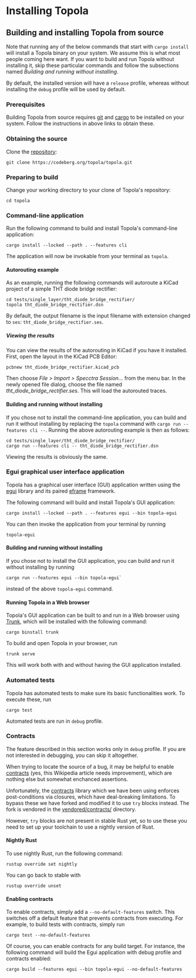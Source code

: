 # Installing Topola

## Building and installing Topola from source

Note that running any of the below commands that start with `cargo
install` will install a Topola binary on your system. We assume this is
what most people coming here want. If you want to build and run Topola
without installing it, skip these particular commands and follow the
subsections named *Building and running without installing*.

By default, the installed version will have a `release` profile, whereas
without installing the `debug` profile will be used by default.

### Prerequisites

Building Topola from source requires
[git](https://git-scm.com/book/en/v2/Getting-Started-Installing-Git) and
[cargo](https://doc.rust-lang.org/cargo/getting-started/installation.html)
to be installed on your system. Follow the instructions in above links
to obtain these.

### Obtaining the source

Clone the [repository](https://codeberg.org/topola/topola):

    git clone https://codeberg.org/topola/topola.git

### Preparing to build

Change your working directory to your clone of Topola's repository:

    cd topola

### Command-line application

Run the following command to build and install Topola's command-line
application:

    cargo install --locked --path . --features cli

The application will now be invokable from your terminal as `topola`.

#### Autorouting example

As an example, running the following commands will autoroute a KiCad
project of a simple THT diode bridge rectifier:

```
cd tests/single_layer/tht_diode_bridge_rectifier/
topola tht_diode_bridge_rectifier.dsn
```

By default, the output filename is the input filename with extension
changed to `ses`: `tht_diode_bridge_rectifier.ses`.

##### Viewing the results

You can view the results of the autorouting in KiCad if you have it
installed. First, open the layout in the KiCad PCB Editor:

```
pcbnew tht_diode_bridge_rectifier.kicad_pcb
```

Then choose *File > Import > Specctra Session...* from the menu bar.
In the newly opened file dialog, choose the file named
*tht_diode_bridge_rectifier.ses*. This will load the autorouted traces.

#### Building and running without installing

If you chose not to install the command-line application, you can build
and run it without installing by replacing the `topola` command with
`cargo run --features cli --`. Running the above autorouting example is
then as follows:

```
cd tests/single_layer/tht_diode_bridge_rectifier/
cargo run --features cli -- tht_diode_bridge_rectifier.dsn
```

Viewing the results is obviously the same.

### Egui graphical user interface application

Topola has a graphical user interface (GUI) application written using
the [egui](https://github.com/emilk/egui/) library and its paired
[eframe](https://github.com/emilk/egui/tree/master/crates/eframe)
framework.

The following command will build and install Topola's GUI application:

    cargo install --locked --path . --features egui --bin topola-egui

You can then invoke the application from your terminal by running

```
topola-egui
```

#### Building and running without installing

If you chose not to install the GUI application, you can build and run
it without installing by running

```
cargo run --features egui --bin topola-egui`
```

instead of the above `topola-egui` command.

#### Running Topola in a Web browser

Topola's GUI application can be built to and run in a Web browser using
[Trunk](https://trunkrs.dev/), which will be installed with the
following command:

    cargo binstall trunk

To build and open Topola in your browser, run

    trunk serve

This will work both with and without having the GUI application
installed.

### Automated tests

Topola has automated tests to make sure its basic functionalities work.
To execute these, run

    cargo test

Automated tests are run in `debug` profile.

### Contracts

The feature described in this section works only in `debug` profile. If
you are not interested in debugging, you can skip it altogether.

When trying to locate the source of a bug, it may be helpful to enable
[contracts](https://en.wikipedia.org/wiki/Design_by_contract) (yes, this
Wikipedia article needs improvement), which are nothing else but
somewhat enchanced assertions.

Unfortunately, the
[contracts](https://docs.rs/contracts/latest/contracts/) library which
we have been using enforces post-conditions via closures, which have
deal-breaking limitations. To bypass these we have forked and modified
it to use `try` blocks instead. The fork is vendored in the
[vendored/contracts/](vendored/contracts/) directory.

However, `try` blocks are not present in stable Rust yet, so to use
these you need to set up your toolchain to use a nightly version of
Rust.

#### Nightly Rust

To use nightly Rust, run the following command:

    rustup override set nightly

You can go back to stable with

    rustup override unset

#### Enabling contracts

To enable contracts, simply add a `--no-default-features` switch. This
switches off a default feature that prevents contracts from executing.
For example, to build tests with contracts, simply run

    cargo test --no-default-features

Of course, you can enable contracts for any build target. For instance,
the following command will build the Egui application with debug profile
and contracts enabled:

    cargo build --features egui --bin topola-egui --no-default-features

